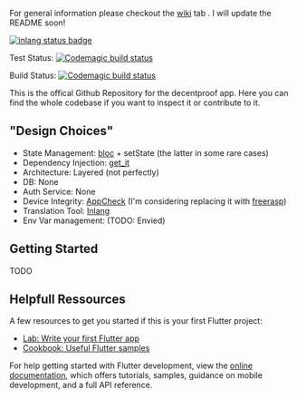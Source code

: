 For general information please checkout the [wiki](https://github.com/Flajt/decentproof-app/wiki) tab . I will update the README soon!

[![inlang status badge](https://inlang.com/badge?url=github.com/Flajt/decentproof-app)](https://inlang.com/editor/github.com/Flajt/decentproof-app?ref=badge)

Test Status: [![Codemagic build status](https://api.codemagic.io/apps/6392139eb2014893a05ed729/654bb4200d6fe202fa7ddce6/status_badge.svg)](https://codemagic.io/apps/6392139eb2014893a05ed729/654bb4200d6fe202fa7ddce6/latest_build)

Build Status: [![Codemagic build status](https://api.codemagic.io/apps/6392139eb2014893a05ed729/6392139eb2014893a05ed728/status_badge.svg)](https://codemagic.io/apps/6392139eb2014893a05ed729/6392139eb2014893a05ed728/latest_build)

This is the offical Github Repository for the decentproof app. Here you can find the whole codebase if you want to inspect it or contribute to it.

## "Design Choices"
- State Management: [bloc](https://bloclibrary.dev/#/) + setState (the latter in some rare cases)
- Dependency Injection: [get_it](https://pub.dev/packages/get_it)
- Architecture: Layered (not perfectly)
- DB: None
- Auth Service: None
- Device Integrity: [AppCheck](https://firebase.google.com/docs/app-check?hl=en) (I'm considering replacing it with [freerasp](https://www.talsec.app/freerasp-in-app-protection-security-talsec))
- Translation Tool: [Inlang](https://inlang.com)
- Env Var management: (TODO: Envied)

## Getting Started

TODO



## Helpfull Ressources
A few resources to get you started if this is your first Flutter project:

- [Lab: Write your first Flutter app](https://docs.flutter.dev/get-started/codelab)
- [Cookbook: Useful Flutter samples](https://docs.flutter.dev/cookbook)

For help getting started with Flutter development, view the
[online documentation](https://docs.flutter.dev/), which offers tutorials,
samples, guidance on mobile development, and a full API reference.

